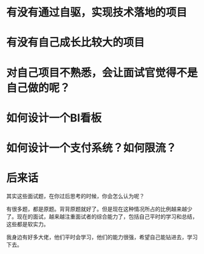 # 有没有通过自驱，实现技术落地的项目


# 有没有自己成长比较大的项目


# 对自己项目不熟悉，会让面试官觉得不是自己做的呢？

# 如何设计一个BI看板

# 如何设计一个支付系统？如何限流？





# 后来话
其实这些面试题，在你过后思考的时候，你会怎么认为呢？

有很多题，都是原题。背背原题就好了。但是现在这种情况所占的比例越来越少了。现在的面试，越来越注重面试者的综合能力了，包括自己平时的学习和总结，这些都是软实力。

我身边有好多大佬，他们平时会学习，他们的能力很强，希望自己能钻进去，学习下去。